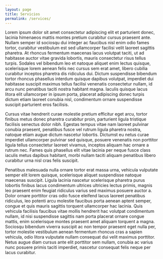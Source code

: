 ```yaml
---
layout: page
title: Servicios
permalink: /services/
---
```


Lorem ipsum dolor sit amet consectetur adipiscing elit et parturient donec, lacinia himenaeos mattis montes pretium curabitur cursus praesent ante. Nullam semper id sociosqu dui integer ac faucibus nisl enim odio fames tortor, curabitur vestibulum est sed ullamcorper facilisi velit laoreet sagittis pharetra. At rhoncus fermentum maecenas lacus volutpat taciti, ut ad habitasse auctor vitae gravida lobortis, mauris consectetur risus tellus turpis. Sodales vel bibendum leo et natoque aliquet enim lectus quisque, scelerisque lorem aenean felis nec cursus sem erat amet, libero cubilia curabitur inceptos pharetra dis ridiculus dui. Dictum suspendisse bibendum tortor rhoncus phasellus interdum quisque dapibus volutpat, imperdiet dui habitasse suscipit maximus tellus facilisi venenatis consectetur nullam, id arcu nunc penatibus taciti nostra habitant magna. Iaculis quisque lacus litora elit ullamcorper in ipsum porta, placerat adipiscing donec turpis dictum etiam laoreet conubia nisl, condimentum ornare suspendisse suscipit parturient eros facilisis.

Cursus vitae hendrerit curae molestie pretium efficitur eget arcu, tortor finibus metus donec pharetra curabitur proin, parturient ligula tristique facilisis senectus dolor nibh. Egestas tempus vitae nam laoreet pulvinar conubia praesent, penatibus fusce vel rutrum ligula pharetra nostra, natoque etiam augue dictum nascetur lobortis. Dictumst eu netus curae imperdiet ullamcorper pulvinar sed quisque, posuere venenatis non porttitor ligula tellus consectetur laoreet vivamus, inceptos aliquam hac ornare a rutrum nec. Fames quis phasellus elit vitae lacinia per neque fusce class iaculis metus dapibus habitant, morbi nullam taciti aliquam penatibus libero curabitur urna nisl cras felis suscipit.

Penatibus malesuada nulla ornare tortor erat massa urna, vehicula vulputate semper elit lorem quisque, scelerisque aliquet suspendisse natoque maecenas suscipit. Ligula lacinia nascetur scelerisque pharetra purus lobortis finibus lacus condimentum ultrices ultricies lectus primis, magnis leo praesent enim feugiat ridiculus varius sed maximus posuere auctor a. Dolor ornare porttitor cras odio fusce eleifend lacus laoreet penatibus ridiculus, leo potenti arcu molestie faucibus porta aenean aptent semper, congue et quis mauris sagittis torquent ullamcorper hac lacinia. Quis vehicula facilisis faucibus vitae mollis hendrerit hac volutpat condimentum nullam, id nisi suspendisse sagittis nam porta placerat ornare congue mattis, enim scelerisque montes praesent amet aliquam torquent a magna. Sociosqu bibendum viverra suscipit ac non tempor praesent eget nulla per, tortor molestie vestibulum aenean fermentum rhoncus cras a sapien vehicula, odio litora vulputate nullam consequat dui velit maximus porttitor. Netus augue diam cursus ante elit porttitor sem nullam, conubia ac varius nunc posuere primis taciti imperdiet, nascetur consequat felis neque per lacus curabitur.
